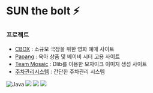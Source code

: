 # SUN the bolt :zap:

###  프로젝트
- [CBOX](https://github.com/qiosion/movie) : 소규모 극장을 위한 영화 예매 사이트
- [Papang](https://github.com/qiosion/papang) : 육아 상품 및 베이비 시터 고용 사이트
- [Team Mosaic](https://github.com/qiosion/Mosaic) : Dlib를 이용한 모자이크 이미지 생성 사이트
- [주차관리시스템](https://github.com/qiosion/ParkingManagementSystem) : 간단한 주차관리 시스템


<!--
**qiosion/qiosion** is a ✨ _special_ ✨ repository because its `README.md` (this file) appears on your GitHub profile.

Here are some ideas to get you started:

- 🔭 I’m currently working on ...
- 🌱 I’m currently learning ...
- 👯 I’m looking to collaborate on ...
- 🤔 I’m looking for help with ...
- 💬 Ask me about ...
- 📫 How to reach me: ...
- 😄 Pronouns: ...
- ⚡ Fun fact: ...


- 뱃지
  https://shields.io/ 여기서 틀 가져와서
  https://simpleicons.org/ 여기서 아이콘 찾음
  
  <img src="https://img.shields.io/badge/아이콘내용(원하는대로)-아이콘바탕색(샵없이)?style=스타일&logo=로고이름&logoColor=white"/>
  - style 은 plastic / flat / flat-square / for-the-badge / social 5가지종류가 있음

- 많이 사용하는 언어 https://github.com/anuraghazra/github-readme-stats
  [![Top Langs](https://github-readme-stats.vercel.app/api/top-langs/?username=깃허브아이디&langs_count=8)](https://github.com/깃허브아이디/github-readme-stats)
  또는
  [![Top Langs](https://github-readme-stats.vercel.app/api/top-langs/?username=깃허브아이디&layout=compact)](https://github.com/깃허브아이디/github-readme-stats)

- 깃허브 상태 https://github.com/anuraghazra/github-readme-stats
  ![Anurag's GitHub stats](https://github-readme-stats.vercel.app/api?username=깃허브아이디&show_icons=true&theme=테마)
  - theme 는 dark / radical / merko / gruvbox / tokyonight / onedark / cobalt / synthwave / highcontrast / dracula

- 깃허브 방문자수 https://hits.seeyoufarm.com/
  여기서 target url 설정한 뒤 검정색 박스 3개중 첫번째거 복붙

- 백준 티어 https://github.com/mazassumnida/mazassumnida

- 헤더 및 푸터 https://github.com/kyechan99/capsule-render
  ![header](https://capsule-render.vercel.app/api?type=wave&color=auto&height=300&section=header&text=capsule%20render&fontSize=90)
  - type : 어느 타입으로 할건지
    wave / egg / shark / slice / rect / soft / rounded / cylinder / waving / transparent
  - color : 배경색 (auto)
  - height : 높이
  - section : 헤더로 할건지 푸터로 할건지
  - text : 내용, 띄어쓰기를 하고 싶으면 %20를 사용해야한다. 예를 들어 "깃 허브"를 쓰려면 "깃%20허브"가 되어야한다.
  - fontSize : 글씨 크기
  - 그외에도 Desc, 텍스트 위치, desx위치 등 다양한 것들이 있다.

- 링크
  <a href="url" > 텍스트나 뱃지 </a>

- 중간정렬 <div align=center>

- 코드블록
  ``` 뒤에 자신이 원하는 언어 작성
  - 예) ```java
        코드내용
        ```

- *기울임* 또는 _기울임_

- **굵음** 또는 __굵음__

- ~~취소선~~

- > 인용글 1
  > > 인용글 2
  > > > 인용글 3

- 글머리기호
  + 목록 1
    + 목록 1-1
      + 목록 1-1-1
  * 목록 1
  - 목록 1

- 수평선, 구분선 --- 또는 *** 또는 ___

- 이미지 ![텍스트](이미지주소링크)


-->


  ![Java](https://img.shields.io/badge/java-007396.svg?&style=flat&logo=openjdk&logoColor=white)
  <img src="https://img.shields.io/badge/spring-6DB33F?style=flat&logo=spring&logoColor=white"/>
  <img src="https://img.shields.io/badge/python-3776AB?style=flat&logo=python&logoColor=white"/>
  <img src="https://img.shields.io/badge/django-092E20?style=flat&logo=django&logoColor=white"/>
  



